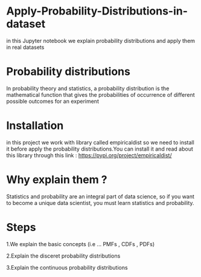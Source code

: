 # Apply-Probability-Distributions-in-dataset
in this Jupyter notebook we explain probability distributions and apply them in real datasets 

# Probability distributions 

In probability theory and statistics, a probability distribution is the mathematical function that gives the probabilities of occurrence of different possible outcomes for an experiment

# Installation
in this project we work with library called empiricaldist so we need to install it before apply the probability distributions.You can install it and read about this library through this link : https://pypi.org/project/empiricaldist/

# Why explain them ?

Statistics and probability are an integral part of data science, so if you want to become a unique data scientist, you must learn statistics and probability.

# Steps

1.We explain the basic concepts (i.e ... PMFs , CDFs , PDFs)

2.Explain the disceret probability distributions 

3.Explain the continuous probability distributions
